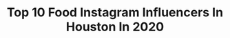 ---
title: Top 10 Food Instagram Influencers In Houston In 2020
description: >-
  Find top food Instagram influencers in Houston in 2020. Most popular hashtags: #houstonfood #houston #houstoneats.
platform: Instagram
hits: 106
text_top: See the best Instagram profiles on inBeat.
text_bottom: Our database holds 106 Instagram influencers like this in Houston, United States for you to collaborate.
profiles:
  - username: "heyitshuyen"
    fullname: >-
      huyen ♡
    bio: >-
      LIFESTYLE | TRAVEL | FOOD houston • accountant 🍜 @onehungryasiangirl
    location: "United States"
    followers: 3326
    engagement: 2567
    commentsToLikes: 0.278175
    id: ck14grjti6o040i191rgmvsfu
    verified: false
    hashtags: "#happyhalloween"
  - username: "hangryhoustonian"
    fullname: >-
      Danielle | Houston Foodie ✨
    bio: >-
      📍Houston Food + Lifestyle ⚜️Louisiana Roots | LSU🐯 📧Hangryhoustonian@gmail.com 🎙“I’m Sorry For What I Said When I Was Hangry” CBS RADIO 650 & Podcast
    location: "United States"
    followers: 51851
    engagement: 344
    commentsToLikes: 0.414700
    id: ck0txaxzvijjr0i196ozzy6rb
    verified: false
    hashtags: "#seltzerszn, #ad, #21, #hardseltzer"
  - username: "ericeatshtx"
    fullname: >-
      Eric
    bio: >-
      Houston Food Blogger 🤘🏽 DM for Inquiries/Promotions Seafood Addict 🦞🦀🦐 Main page: @6fteric
    location: "United States"
    followers: 24836
    engagement: 594
    commentsToLikes: 0.023499
    id: ck5zigr2ifo6v0i149pxvnn0n
    verified: false
    hashtags: "#foodiesofinstagram, #houstonfood, #texasfood, #houstonfoodie"
  - username: "cshepherd13"
    fullname: >-
      Chris Shepherd
    bio: >-
      Houston Chef, cookbook author #TakingCareOfOurOwn
    location: "United States"
    followers: 29048
    engagement: 191
    commentsToLikes: 0.029830
    id: ck5c47f1e0r8w0i11lxhck6ds
    verified: false
    hashtags: "#curbside, #staysafe, #stayhealthy, #coronavirusoutbreak"
  - username: "diningwithdestiny"
    fullname: >-
      Destiny • Houston Food
    bio: >-
      📍Houston, Tx 💥 @zipkick influencer 📲Diningwithdestiny@yahoo.com
    location: "United States"
    followers: 4030
    engagement: 1719
    commentsToLikes: 0.223970
    id: ck6tusw7hi7zy0j71lribhgl6
    verified: false
    hashtags: "#checkershouston, #crazygoodfood, #fastfoodie, #fajitafriday"
  - username: "fooodeelicious"
    fullname: >-
      Duc 🐥 | Houston Food Devourer
    bio: >-
      📍 Houston, Texas 🔑 Founder @grubclubhtx 📮 Fooodeelicious@gmail.com 👉🏼 Follow me on Tiktok @fooodeelicious 🔥 @zagat Top 101 Food Acccounts
    location: "United States"
    followers: 50348
    engagement: 524
    commentsToLikes: 0.286672
    id: ck5pyhjqnw1vt0i11yc2um1l0
    verified: false
    hashtags: "#stellasolstice, #stellaartois, #ad"
  - username: "for.twoplease"
    fullname: >-
      Joeli l Houston Food Couple
    bio: >-
      📍#Houston,TX Just 2 fatties eating around the 🌎, 1 🍽 at a time! 🇰🇷🇵🇭🇦🇪🇺🇸 @zipkick @bestfoodhouston Shot on📲 DM for collabs #fortwoplease EST. April’19
    location: "United States"
    followers: 2708
    engagement: 1287
    commentsToLikes: 0.256159
    id: ck139sv4jmy9j0i1995y7mgy7
    verified: false
    hashtags: "#curbsidepickup, #socialdistancing, #takeoutorders, #supportchinatown"
  - username: "foodwithtory.htx"
    fullname: >-
      Houston Food Blog ♡Torylicious
    bio: >-
      📸 If It Looks Good, Eat It! But 1st, Let Me Take A Photo 🙋🏻‍♀️ 🌎 #traveleats 💁🏻‍♀️ #toryeats 📲 Let’s collaborate! DM/email me! 💌thyminee@icloud.com
    location: "United States"
    followers: 12649
    engagement: 849
    commentsToLikes: 0.441792
    id: ck5q8sl0e7sp20i117f49k17a
    verified: false
    hashtags: "#htxeats, #bestfoodfeed, #htowneats, #bestfoodhouston"
  - username: "houstonfoodiess"
    fullname: >-
      Houston Food
    bio: >-
      👩🏻‍💻Restaurant Marketer 👥 @grubclubhtx 💌 houstonfoodiess@gmail.com Check out my TikTok!👇
    location: "United States"
    followers: 60181
    engagement: 392
    commentsToLikes: 0.295528
    id: ck5q8sh3g7s230i116ttijkp6
    verified: false
    hashtags: "#houstontexas, #houstonfoodie, #eatfamous, #yougottaeatthis"
  - username: "eatingwithcatherine"
    fullname: >-
      Catherine | Houston Food Blog
    bio: >-
      🍔 The only thing I like better than talking about food is eating food 😋 🖊Yelp Elite Gold| GrubClubHTX | Foodie Tribe 👗@livingwithcatherine
    location: "United States"
    followers: 30900
    engagement: 333
    commentsToLikes: 0.425925
    id: ck0u2g037zuwd0i19goxckz5k
    verified: false
    hashtags: "#htx, #steak, #houston, #tryitordiet"
---
